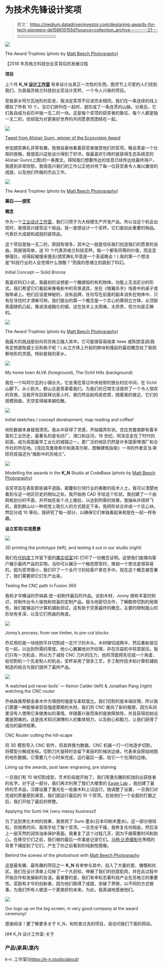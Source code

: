 # 为技术先锋设计奖项

> 原文：<https://medium.datadriveninvestor.com/designing-awards-for-tech-pioneers-de156610155d?source=collection_archive---------21----------------------->

![](img/fd13876f8bf0c2183293d76a553e1247.png)

The Award Trophies (photo by [Matt Beech Photography](http://www.mattbeechphotography.com))

【2018 年苏格兰科技创业奖背后的发展过程

**项目**

上个月 **K_N** [**设计工作室**](https://k-n.studio) 有幸设计出真正一次性的东西。图灵节上可爱的人们找到我们，为首届苏格兰科技创业奖设计奖杯。一个令人兴奋的项目。

受我家乡阿尔瓦地形的启发，我决定奖项不应该完全相同。我们在一条连续的线上模拟了所有 10 个。当它们排列在一起时，就形成了一条连贯的山脉。分离后，它们各自成为岩石中独一无二的一块。这是每个奖项的获奖者的象征，每个人都是独一无二的，但却因为对更美好世界的共同愿景而团结在一起。

![](img/d658d4f321c161fefead491729490da6.png)

[Tweet from Alistair Gunn, winner of the Ecosystem Award](https://twitter.com/Aligg/status/1068475708689788928)

参加颁奖典礼非常有趣，我很自豪地看着获奖者接受他们的奖项。晚会真是一个壮观的夜晚，我很高兴这些设计得到了好评。我最喜欢引用的是获得生态系统奖的 Alistair Gunn(上图)的一条推文。得知我们想要传达的信息已经传达给最终用户，我感到非常欣慰，我很高兴我们的工作公正地对待了每一位获奖者令人难以置信的成就，以及他们所做的杰出工作。

![](img/d95546e7ad1b64cf85e135e0a0afa22e.png)

The Award Trophies (photo by [Matt Beech Photography](http://www.mattbeechphotography.com))

**幕后——颁奖**

**概念**

作为一个[工业设计工作室](https://k-n.studio)，我们习惯于为大规模生产开发产品，所以当这个机会出现时，我很高兴接受这个挑战。我一直想设计一个奖杯。它们是如此重要的物品。代表巨大成就和成就的装饰品。

这个项目是独一无二的，原因有很多，其中之一就是信任我们创造我们的愿景的自由。简报很简单，送 10 个代表苏格兰科技奖杯。每一个都有同等的价值，而且足够强壮，经得起被撞来撞去(颁奖典礼毕竟是一个圣诞晚会！).我的第一个想法是“科技行业的人会觉得什么很酷？”而我的思绪立刻跳到了科幻。

Initial Concept — Solid Bronze

我喜欢科幻小说，我最初的设想是一个雕塑般的有机物体。功能上无法区分的形式。我们希望它们看起来像电影中的背景道具，坐在《银翼杀手》场景中的桌子或咖啡桌上。他们应该是神秘的，没有品牌，任何写在前面的副本消失在物体中，只有在寻找时才清晰可辨。我们提出的第一个概念是一个实心的黄铜立方体，从顶部表面随机凸起。像波浪或融化的蜡。这在技术上太困难，太昂贵，但方向是正确的。

![](img/a209a419cd1cd4ae85810240322cef1b.png)

The Award Trophies (photo by [Matt Beech Photography](http://www.mattbeechphotography.com))

我最大的挑战是如何将苏格兰融入其中。它可能很容易结束 twee 或陈腔滥调(我肯定想避免威士忌和格子呢！).从立方体上升起的肿块和隆起的最初概念给了我观察地形的灵感。特别是我的家乡。

![](img/d0d58455b3db8d20a0cd648dd60b89c4.png)

My home town ALVA (foreground), The Ochil Hills (background)

我在一个叫阿尔瓦的小镇长大。它坐落在穿过中央地带的狭长村庄中间，在 Ochil 山脚下。从小到大，群山总是笼罩着我们，为我们的日常生活提供了一个令人惊叹的背景。当我开车回家拜访家人时，我仍然会起鸡皮疙瘩，随着我的接近，它们的规模扭曲，天空变得越来越松散。

![](img/567d85105679382205e66ed7b207e44c.png)

Initial sketches / concept development, map reading and coffee!

地形数据本身就很漂亮。我从中获得了灵感，开始摆弄形状。克拉克曼南郡有着丰富的工业历史，最著名的是毛纺厂、港口和运河。18 世纪，阿洛亚走在了时代的前面，成为英国最早工业化的城镇之一。更广泛的地区仍然是许多国家啤酒厂和合作社的所在地。《克拉克曼南希尔和奥其尔斯，图解建筑指南》一书的作者亚当·斯旺将其描述为“缩影中的苏格兰”。

![](img/c26a486dcafab8b41f98a0439a0e7283.png)

Modelling the awards in the **K_N** Studio at CodeBase (photo by [Matt Beech Photography](http://www.mattbeechphotography.com))

该奖项旨在表彰那些铺平道路、颠覆和引领行业的勇敢的技术人士。我可以清楚地看到与这一地区历史的相似之处。我开始用 CAD 手绘这个形状。我创建了一个由网格划分的平面，并开始在各个点上推拉，以达到所需的效果。我操纵并扭转飞机，直到群山以一种视觉上吸引人的方式稳定下来。我把形状合并成一个实心块，然后分成 10 等份。我研究了每一部分，以确保它们单独看起来和放在一起一样有趣。

**设立奖项/实现愿景**

![](img/b3960dd79c7a049d065ce099643491cd.png)

3D printing the prototype (left), and testing it out in our studio (right)

我们在[代码库](https://www.thisiscodebase.com)工作室下面的[鹰实验室](https://labs.uk.barclays/locations/edinburgh)3D 打印了一份概念证明。这使我们能够向客户展示最终产品的实物。当你可以展示一个触觉原型时，推销一个想法是很容易的，因为奖项很小，我们印了一个全尺寸的给客户拿在手中。现在这个概念被签署了，我们需要把它们生产出来。

Testing the CNC path in Fusion 360

我和才华横溢的乔纳森·庞一起制作最后的作品。谈到木材，Jonny 拥有丰富的知识，并制作出令人愉悦和惊喜的定制产品。我与他密切合作，了解数控切割的局限性，我们能够运行计算机辅助测试，这有助于完善最终的概念。主要的限制是山的形状有多深，以及它们弯曲的角度。

![](img/ad42793568451cd538786e27622378f6.png)

Jonny’s process, from raw timber, to pre-cut blocks

乔尼用的是一块他刨平并切割成一定尺寸的木头。木材被切成两半，然后重新层压在一起，以达到所需的厚度。他小心翼翼地对齐纹理，并在压袋机中将其层压。我们只有一次机会，所以为了减轻 CNC 刀片的压力，他将顶面预先切成一个角度，给切割机一个先发制人的机会。奖杯采用了很多工艺，手工制作技术和计算机辅助制造的结合为我们提供了最终产品。

![](img/85b9f8ceb2a9f2b53750331ccff7d439.png)

‘A watched pot never boils’ — Keiron Calder (left) & Jonathan Pang (right) watching the CNC router

乔纳森推荐郁金香木作为理想的强度与柔软度比。我们切割的是末端纹理，所以我们需要一种能够承受高强度摩擦的木材。我们将 CNC 推向了新的极限，因为车间里没有人使用它来做类似的事情。伴随着兴奋而来的是故障排除，并且获得初始设置是困难的。这是技术知识渊博的人的集体努力，以及耐心和毅力，让我们获得了成功的最终结果。

CNC Router cutting the hill-scape

将 3D 模型导入 CNC 软件，将其转换为数据。CNC 机器一行一行地逐步切割，将模型分解成坐标。切割刀片旋转时会留下美丽的阶梯状边缘，代表来自原始地图的地形数据。它需要几个小时来完成，运行最后一遍，给它一个光滑的边缘。

Lining up the awards, post laser engraving, pre staining

一旦我们有 10 块切割成型，艺术阶段就开始了。我们用激光雕刻机蚀刻出获胜者的名字。对于这一部分，我们再次利用了我们大楼里的 [Eagle Lab](https://labs.uk.barclays/locations/edinburgh) 。我创建了最终的艺术品，汉娜设置了激光在一些废木料上试运行。她调整了设置，一旦我们对完成的质量感到满意，我们就运行最后的 10 个奖项。在给他们一个全面的打磨之后，我们开始了最后的修整。

Applying the Sumi Ink (very messy business!)

为了达到黑化木材的效果，我使用了 Sumi 墨水(日本印刷术墨水)。这一部分很轻松，但很费时间，我用手绘了每个奖项。一旦完全干燥，我修复任何瑕疵，然后涂上一层天然的润饰油来保护表面。我重复了这个过程几天，因为干燥需要时间和耐心。在移交它们之前，我们做的最后一件事是记录它们。[马特·比奇摄影](http://www.mattbeechphotography.com)在黑暗的背景下捕捉到了它们，产生了你之前看到的戏剧性图像。

Behind the scenes of the photoshoot with [Matt Beech Photography](http://www.mattbeechphotography.com)

这是最有趣、最有趣的项目之一 **K_N** 有幸参与其中，投入了大量的爱、慷慨和社区。我们在设计清单上勾掉了一个大目标，伸展了我们的创意肌肉，并在此过程中开始合作和发展新的友谊。最重要的是，我们有幸标志着科技产业在苏格兰的重要性。奖励有才华的创新者，因为他们取得了成就，突破了界限，以不同的方式做事。为我们所有人塑造一个更美好的未来。为此，我真诚地感谢他们。

![](img/84d09a0b33aed2b2cb948c692ec410dd.png)

Our logo up on the big screen, in very good company at the award ceremony!

感谢阅读！要了解更多关于 K_N，和检查过去的项目，请访问我们下面的网站。

[](https://k-n.studio/about) [## K_N 设计工作室-关于

### 产品\家具\室内

k-n .工作室](https://k-n.studio/about)
